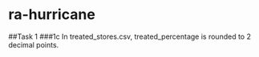 # ra-hurricane

##Task 1 
###1c
In treated_stores.csv, treated_percentage is rounded to 2 decimal points.
